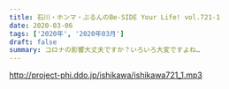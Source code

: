 ```yaml
---
title: 石川・ホンマ・ぶるんのBe-SIDE Your Life! vol.721-1
date: 2020-03-06
tags: ['2020年', '2020年03月']
draft: false
summary: コロナの影響大丈夫ですか？いろいろ大変ですよね…
---
```


http://project-phi.ddo.jp/ishikawa/ishikawa721_1.mp3
